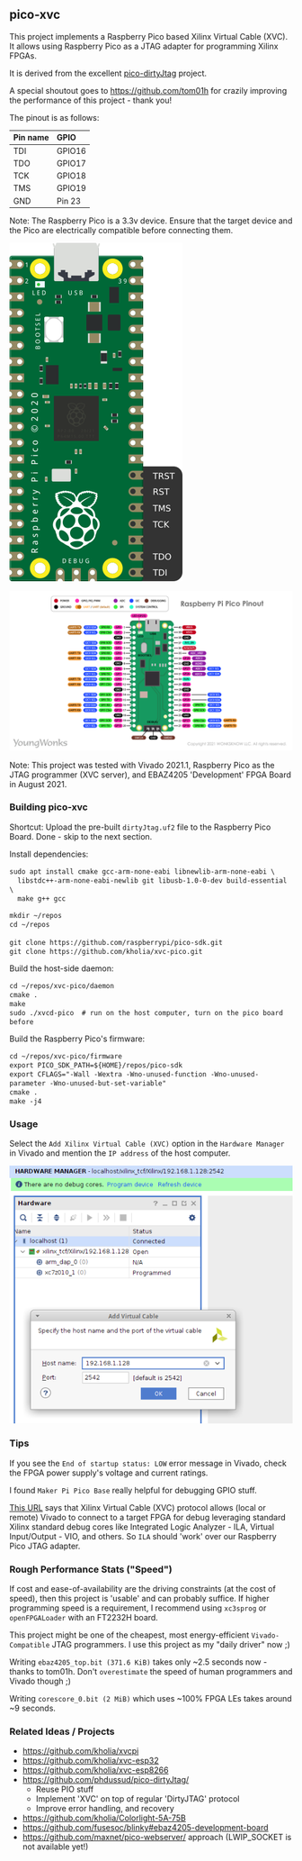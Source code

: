 ## pico-xvc

This project implements a Raspberry Pico based Xilinx Virtual Cable (XVC). It
allows using Raspberry Pico as a JTAG adapter for programming Xilinx FPGAs.

It is derived from the excellent [pico-dirtyJtag](https://github.com/phdussud/pico-dirtyJtag/) project.

A special shoutout goes to https://github.com/tom01h for crazily improving the
performance of this project - thank you!

The pinout is as follows:

| Pin name | GPIO   |
|:---------|:-------|
| TDI      | GPIO16 |
| TDO      | GPIO17 |
| TCK      | GPIO18 |
| TMS      | GPIO19 |
| GND      | Pin 23 |

Note: The Raspberry Pico is a 3.3v device. Ensure that the target device and
the Pico are electrically compatible before connecting them.

![Pinout image](./pinout.png)

![Full Pinout](./raspberry-pi-pico-gpio-pinout-diagram.png)

Note: This project was tested with Vivado 2021.1, Raspberry Pico as the JTAG
programmer (XVC server), and EBAZ4205 'Development' FPGA Board in August 2021.


### Building pico-xvc

Shortcut: Upload the pre-built `dirtyJtag.uf2` file to the Raspberry Pico
Board. Done - skip to the next section.

Install dependencies:

```
sudo apt install cmake gcc-arm-none-eabi libnewlib-arm-none-eabi \
  libstdc++-arm-none-eabi-newlib git libusb-1.0-0-dev build-essential \
  make g++ gcc
```

```
mkdir ~/repos
cd ~/repos

git clone https://github.com/raspberrypi/pico-sdk.git
git clone https://github.com/kholia/xvc-pico.git
```

Build the host-side daemon:

```
cd ~/repos/xvc-pico/daemon
cmake .
make
sudo ./xvcd-pico  # run on the host computer, turn on the pico board before
```

Build the Raspberry Pico's firmware:

```
cd ~/repos/xvc-pico/firmware
export PICO_SDK_PATH=${HOME}/repos/pico-sdk
export CFLAGS="-Wall -Wextra -Wno-unused-function -Wno-unused-parameter -Wno-unused-but-set-variable"
cmake .
make -j4
```


### Usage

Select the `Add Xilinx Virtual Cable (XVC)` option in the `Hardware
Manager` in Vivado and mention the `IP address` of the host computer.

![Vivado Usage](./Usage-in-Vivado.png)


### Tips

If you see the `End of startup status: LOW` error message in Vivado, check the
FPGA power supply's voltage and current ratings.

I found `Maker Pi Pico Base` really helpful for debugging GPIO stuff.

[This URL](https://github.com/aws/aws-fpga/blob/master/hdk/docs/Virtual_JTAG_XVC.md)
says that Xilinx Virtual Cable (XVC) protocol allows (local or remote) Vivado
to connect to a target FPGA for debug leveraging standard Xilinx standard debug
cores like Integrated Logic Analyzer - ILA, Virtual Input/Output - VIO, and
others. So `ILA` should 'work' over our Raspberry Pico JTAG adapter.


### Rough Performance Stats ("Speed")

If cost and ease-of-availability are the driving constraints (at the cost of
speed), then this project is 'usable' and can probably suffice. If higher
programming speed is a requirement, I recommend using `xc3sprog` or
`openFPGALoader` with an FT2232H board.

This project might be one of the cheapest, most energy-efficient `Vivado-Compatible`
JTAG programmers. I use this project as my "daily driver" now ;)

Writing `ebaz4205_top.bit (371.6 KiB)` takes only ~2.5 seconds now - thanks to
tom01h. Don't `overestimate` the speed of human programmers and Vivado though
;)

Writing `corescore_0.bit (2 MiB)` which uses ~100% FPGA LEs takes around ~9
seconds.


### Related Ideas / Projects

- https://github.com/kholia/xvcpi
- https://github.com/kholia/xvc-esp32
- https://github.com/kholia/xvc-esp8266
- https://github.com/phdussud/pico-dirtyJtag/
  - Reuse PIO stuff
  - Implement 'XVC' on top of regular 'DirtyJTAG' protocol
  - Improve error handling, and recovery
- https://github.com/kholia/Colorlight-5A-75B
- https://github.com/fusesoc/blinky#ebaz4205-development-board
- https://github.com/maxnet/pico-webserver/ approach (LWIP_SOCKET is not available yet!)
